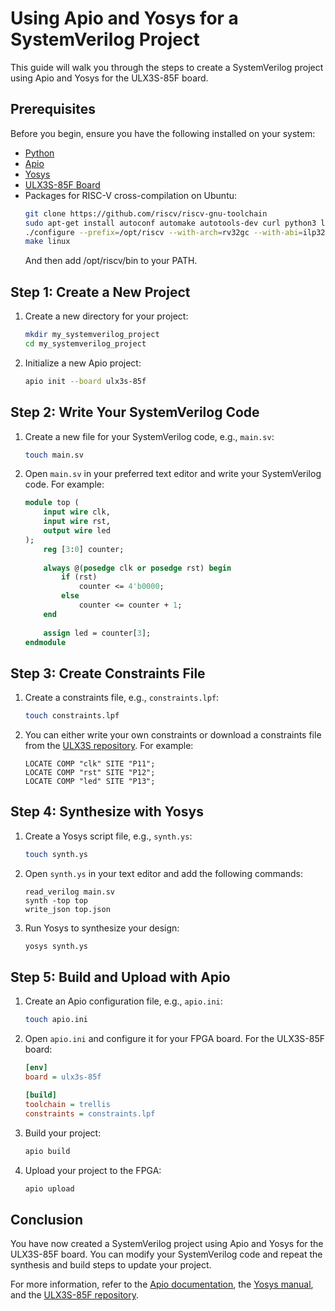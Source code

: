 # Using Apio and Yosys for a SystemVerilog Project

This guide will walk you through the steps to create a SystemVerilog project using Apio and Yosys for the ULX3S-85F board.

## Prerequisites

Before you begin, ensure you have the following installed on your system:
- [Python](https://www.python.org/downloads/)
- [Apio](https://github.com/FPGAwars/apio)
- [Yosys](http://www.clifford.at/yosys/)
- [ULX3S-85F Board](https://github.com/emard/ulx3s)
- Packages for RISC-V cross-compilation on Ubuntu:
    ```sh
    git clone https://github.com/riscv/riscv-gnu-toolchain
    sudo apt-get install autoconf automake autotools-dev curl python3 libmpc-dev libmpfr-dev libgmp-dev gawk build-essential bison flex texinfo gperf libtool patchutils bc zlib1g-dev libexpat-dev ninja-build
    ./configure --prefix=/opt/riscv --with-arch=rv32gc --with-abi=ilp32d
    make linux
    ```
    And then add /opt/riscv/bin to your PATH.
## Step 1: Create a New Project

1. Create a new directory for your project:
    ```sh
    mkdir my_systemverilog_project
    cd my_systemverilog_project
    ```
2. Initialize a new Apio project:
    ```sh
    apio init --board ulx3s-85f
    ```

## Step 2: Write Your SystemVerilog Code

1. Create a new file for your SystemVerilog code, e.g., `main.sv`:
    ```sh
    touch main.sv
    ```
2. Open `main.sv` in your preferred text editor and write your SystemVerilog code. For example:
    ```systemverilog
    module top (
        input wire clk,
        input wire rst,
        output wire led
    );
        reg [3:0] counter;
        
        always @(posedge clk or posedge rst) begin
            if (rst)
                counter <= 4'b0000;
            else
                counter <= counter + 1;
        end
        
        assign led = counter[3];
    endmodule
    ```

## Step 3: Create Constraints File

1. Create a constraints file, e.g., `constraints.lpf`:
    ```sh
    touch constraints.lpf
    ```
2. You can either write your own constraints or download a constraints file from the [ULX3S repository](https://github.com/emard/ulx3s/tree/master/doc/constraints). For example:
    ```lpf
    LOCATE COMP "clk" SITE "P11";
    LOCATE COMP "rst" SITE "P12";
    LOCATE COMP "led" SITE "P13";
    ```

## Step 4: Synthesize with Yosys

1. Create a Yosys script file, e.g., `synth.ys`:
    ```sh
    touch synth.ys
    ```
2. Open `synth.ys` in your text editor and add the following commands:
    ```yosys
    read_verilog main.sv
    synth -top top
    write_json top.json
    ```
3. Run Yosys to synthesize your design:
    ```sh
    yosys synth.ys
    ```

## Step 5: Build and Upload with Apio

1. Create an Apio configuration file, e.g., `apio.ini`:
    ```sh
    touch apio.ini
    ```
2. Open `apio.ini` and configure it for your FPGA board. For the ULX3S-85F board:
    ```ini
    [env]
    board = ulx3s-85f

    [build]
    toolchain = trellis
    constraints = constraints.lpf
    ```

3. Build your project:
    ```sh
    apio build
    ```
4. Upload your project to the FPGA:
    ```sh
    apio upload
    ```

## Conclusion

You have now created a SystemVerilog project using Apio and Yosys for the ULX3S-85F board. You can modify your SystemVerilog code and repeat the synthesis and build steps to update your project.

For more information, refer to the [Apio documentation](https://docs.apio.io/), the [Yosys manual](http://www.clifford.at/yosys/files/yosys_manual.pdf), and the [ULX3S-85F repository](https://github.com/emard/ulx3s).